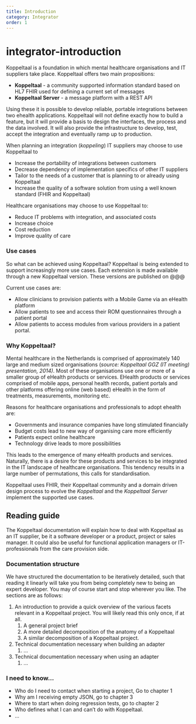 ```yaml
---
title: Introduction
category: Integrator
order: 1
---
```


# integrator-introduction

Koppeltaal is a foundation in which mental healthcare organisations and IT suppliers take place. Koppeltaal offers two main propositions:

* **Koppeltaal** - a community supported information standard based on HL7 FHIR used for defining a current set of messages
* **Koppeltaal Server** - a message platform with a REST API

Using these it is possible to develop reliable, portable integrations between two ehealth applications. Koppeltaal will not define exactly how to build a feature, but it will provide a basis to design the interfaces, the process and the data involved. It will also provide the infrastructure to develop, test, accept the integration and eventually ramp up to production.

When planning an integration \(_koppeling_\) IT suppliers may choose to use Koppeltaal to

* Increase the portability of integrations between customers
* Decrease dependency of implementation specifics of other IT suppliers
* Tailor to the needs of a customer that is planning to or already using Koppeltaal
* Increase the quality of a software solution from using a well known standard \(FHIR and Koppeltaal\)

Healthcare organisations may choose to use Koppeltaal to:

* Reduce IT problems with integration, and associated costs
* Increase choice
* Cost reduction
* Improve quality of care

### Use cases

So what can be achieved using Koppeltaal? Koppeltaal is being extended to support increasingly more use cases. Each extension is made available through a new Koppeltaal version. These versions are published on @@@

Current use cases are:

* Allow clinicians to provision patients with a Mobile Game via an eHealth platform
* Allow patients to see and access their ROM questionnaires through a patient portal
* Allow patients to access modules from various providers in a patient portal.

### Why Koppeltaal?

Mental healthcare in the Netherlands is comprised of approximately 140 large and medium sized organisations \(_source: Koppeltaal GGZ \(IT meeting\) presentation, 2014\)_. Most of these organisations use one or more of a smaller group of eHealth products or services. EHealth products or services comprised of mobile apps, personal health records, patient portals and other platforms offering online \(web based\) eHealth in the form of treatments, measurements, monitoring etc.

Reasons for healthcare organisations and professionals to adopt ehealth are:

* Governments and insurance companies have long stimulated financially
* Budget costs lead to new way of organising care more efficiently
* Patients expect online healthcare
* Technology drive leads to more possibilities

This leads to the emergence of many eHealth products and services. Naturally, there is a desire for these products and services to be integrated in the IT landscape of healthcare organisations. This tendency results in a large number of permutations, this calls for standardisation.

Koppeltaal uses FHIR, their Koppeltaal community and a domain driven design process to evolve the _Koppeltaal_ and the _Koppeltaal Server_ implement the supported use cases.

## Reading guide

The Koppeltaal documentation will explain how to deal with Koppeltaal as an IT supplier, be it a software developer or a product, project or sales manager. It could also be useful for functional application managers or IT-professionals from the care provision side.

### Documentation structure

We have structured the documentation to be iteratively detailed, such that reading it linearly will take you from being completely new to being an expert developer. You may of course start and stop wherever you like. The sections are as follows:

1. An introduction to provide a quick overview of the various facets relevant in a Koppeltaal project. You will likely read this only once, if at all.
   1. A general project brief
   2. A more detailed decomposition of the anatomy of a Koppeltaal
   3. A similar decomposition of a Koppeltaal project.
2. Technical documentation necessary when building an adapter
   1. ...
3. Technical documentation necessary when using an adapter
   1. ...

### I need to know...

* Who do I need to contact when starting a project, Go to chapter 1
* Why am I receiving empty JSON, go to chapter 3
* Where to start when doing regression tests, go to chapter 2
* Who defines what I can and can’t do with Koppeltaal.
* ...

